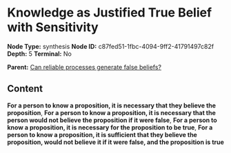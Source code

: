 # Knowledge as Justified True Belief with Sensitivity

**Node Type:** synthesis
**Node ID:** c87fed51-1fbc-4094-9ff2-41791497c82f
**Depth:** 5
**Terminal:** No

**Parent:** [Can reliable processes generate false beliefs?](can-reliable-processes-generate-false-beliefs-antithesis-8de9523a-46ee-4721-9fda-9441fc1efcad.md)

## Content

**For a person to know a proposition, it is necessary that they believe the proposition**, **For a person to know a proposition, it is necessary that the person would not believe the proposition if it were false**, **For a person to know a proposition, it is necessary for the proposition to be true**, **For a person to know a proposition, it is sufficient that they believe the proposition, would not believe it if it were false, and the proposition is true**
